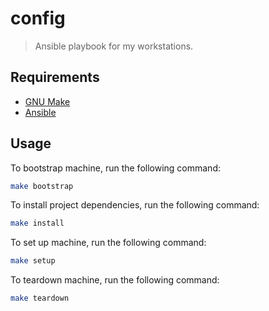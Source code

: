 # config

> Ansible playbook for my workstations.

## Requirements

- [GNU Make](https://www.gnu.org/software/make/)
- [Ansible](https://docs.ansible.com/ansible/latest/installation_guide/intro_installation.html)

## Usage

To bootstrap machine, run the following command:
```bash
make bootstrap
```

To install project dependencies, run the following command:
```bash
make install
```

To set up machine, run the following command:
```bash
make setup
```

To teardown machine, run the following command:
```bash
make teardown
```
